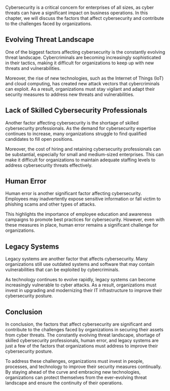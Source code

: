 
Cybersecurity is a critical concern for enterprises of all sizes, as cyber threats can have a significant impact on business operations. In this chapter, we will discuss the factors that affect cybersecurity and contribute to the challenges faced by organizations.

Evolving Threat Landscape
-------------------------

One of the biggest factors affecting cybersecurity is the constantly evolving threat landscape. Cybercriminals are becoming increasingly sophisticated in their tactics, making it difficult for organizations to keep up with new threats and vulnerabilities.

Moreover, the rise of new technologies, such as the Internet of Things (IoT) and cloud computing, has created new attack vectors that cybercriminals can exploit. As a result, organizations must stay vigilant and adapt their security measures to address new threats and vulnerabilities.

Lack of Skilled Cybersecurity Professionals
-------------------------------------------

Another factor affecting cybersecurity is the shortage of skilled cybersecurity professionals. As the demand for cybersecurity expertise continues to increase, many organizations struggle to find qualified candidates to fill open positions.

Moreover, the cost of hiring and retaining cybersecurity professionals can be substantial, especially for small and medium-sized enterprises. This can make it difficult for organizations to maintain adequate staffing levels to address cybersecurity threats effectively.

Human Error
-----------

Human error is another significant factor affecting cybersecurity. Employees may inadvertently expose sensitive information or fall victim to phishing scams and other types of attacks.

This highlights the importance of employee education and awareness campaigns to promote best practices for cybersecurity. However, even with these measures in place, human error remains a significant challenge for organizations.

Legacy Systems
--------------

Legacy systems are another factor that affects cybersecurity. Many organizations still use outdated systems and software that may contain vulnerabilities that can be exploited by cybercriminals.

As technology continues to evolve rapidly, legacy systems can become increasingly vulnerable to cyber attacks. As a result, organizations must invest in upgrading and modernizing their IT infrastructure to improve their cybersecurity posture.

Conclusion
----------

In conclusion, the factors that affect cybersecurity are significant and contribute to the challenges faced by organizations in securing their assets from cyber threats. The constantly evolving threat landscape, shortage of skilled cybersecurity professionals, human error, and legacy systems are just a few of the factors that organizations must address to improve their cybersecurity posture.

To address these challenges, organizations must invest in people, processes, and technology to improve their security measures continually. By staying ahead of the curve and embracing new technologies, organizations can protect themselves from the ever-evolving threat landscape and ensure the continuity of their operations.
